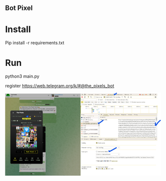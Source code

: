 ## Bot Pixel

# Install
Pip install -r requirements.txt

# Run

python3 main.py

register https://web.telegram.org/k/#@the_pixels_bot

![ambil account](https://github.com/Winnode/The_pixel/blob/main/pixel.png)
